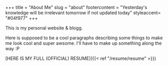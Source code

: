 +++
title = "About Me"
slug = "about"
footercontent = "Yesterday's knowledge will be irrelevant tomorrow if not updated today"
styleaccent= "#04f977"
+++

This is my personal website & blogg.

Here is supposed to be a cool paragraphs describing some things to make me look cool and super awsome. I'll have to make up something along the way :P

[HERE IS MY FULL (OFFICIAL) RESUME]({{< ref "/resume/resume" >}})
